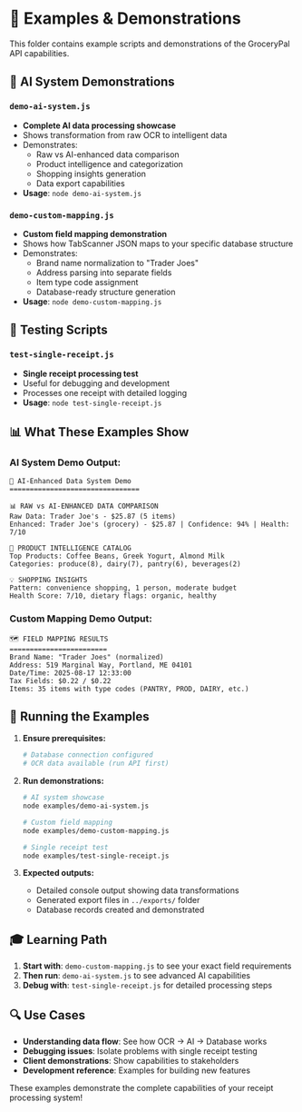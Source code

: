 # 🎯 Examples & Demonstrations

This folder contains example scripts and demonstrations of the GroceryPal API capabilities.

## 🤖 AI System Demonstrations

### `demo-ai-system.js`
- **Complete AI data processing showcase**
- Shows transformation from raw OCR to intelligent data
- Demonstrates:
  - Raw vs AI-enhanced data comparison
  - Product intelligence and categorization
  - Shopping insights generation
  - Data export capabilities
- **Usage**: `node demo-ai-system.js`

### `demo-custom-mapping.js`
- **Custom field mapping demonstration**
- Shows how TabScanner JSON maps to your specific database structure
- Demonstrates:
  - Brand name normalization to "Trader Joes"
  - Address parsing into separate fields
  - Item type code assignment
  - Database-ready structure generation
- **Usage**: `node demo-custom-mapping.js`

## 🧪 Testing Scripts

### `test-single-receipt.js`
- **Single receipt processing test**
- Useful for debugging and development
- Processes one receipt with detailed logging
- **Usage**: `node test-single-receipt.js`

## 📊 What These Examples Show

### AI System Demo Output:
```
🤖 AI-Enhanced Data System Demo
================================

📊 RAW vs AI-ENHANCED DATA COMPARISON
Raw Data: Trader Joe's - $25.87 (5 items)
Enhanced: Trader Joe's (grocery) - $25.87 | Confidence: 94% | Health: 7/10

🧠 PRODUCT INTELLIGENCE CATALOG
Top Products: Coffee Beans, Greek Yogurt, Almond Milk
Categories: produce(8), dairy(7), pantry(6), beverages(2)

💡 SHOPPING INSIGHTS
Pattern: convenience shopping, 1 person, moderate budget
Health Score: 7/10, dietary flags: organic, healthy
```

### Custom Mapping Demo Output:
```
🗺️ FIELD MAPPING RESULTS
========================
Brand Name: "Trader Joes" (normalized)
Address: 519 Marginal Way, Portland, ME 04101
Date/Time: 2025-08-17 12:33:00
Tax Fields: $0.22 / $0.22
Items: 35 items with type codes (PANTRY, PROD, DAIRY, etc.)
```

## 🚀 Running the Examples

1. **Ensure prerequisites:**
   ```bash
   # Database connection configured
   # OCR data available (run API first)
   ```

2. **Run demonstrations:**
   ```bash
   # AI system showcase
   node examples/demo-ai-system.js
   
   # Custom field mapping
   node examples/demo-custom-mapping.js
   
   # Single receipt test
   node examples/test-single-receipt.js
   ```

3. **Expected outputs:**
   - Detailed console output showing data transformations
   - Generated export files in `../exports/` folder
   - Database records created and demonstrated

## 🎓 Learning Path

1. **Start with**: `demo-custom-mapping.js` to see your exact field requirements
2. **Then run**: `demo-ai-system.js` to see advanced AI capabilities
3. **Debug with**: `test-single-receipt.js` for detailed processing steps

## 🔍 Use Cases

- **Understanding data flow**: See how OCR → AI → Database works
- **Debugging issues**: Isolate problems with single receipt testing
- **Client demonstrations**: Show capabilities to stakeholders
- **Development reference**: Examples for building new features

These examples demonstrate the complete capabilities of your receipt processing system!